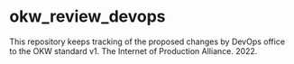 # okw_review_devops
This repository keeps tracking of the proposed changes by DevOps office to the OKW standard v1. The Internet of Production Alliance. 2022.

